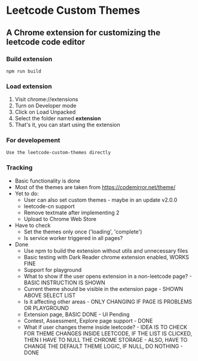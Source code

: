 # Leetcode Custom Themes
## A Chrome extension for customizing the leetcode code editor
### Build extension
`npm run build`

### Load extension
1. Visit chrome://extensions
2. Turn on Developer mode
3. Click on Load Unpacked 
4. Select the folder named <b>extension</b> 
5. That's it, you can start using the extension 

### For developement
`Use the leetcode-custom-themes directly`
### Tracking

* Basic functionality is done
* Most of the themes are taken from https://codemirror.net/theme/
* Yet to do:   
    * User can also set custom themes - maybe in an update v2.0.0
    * leetcode-cn support
    * Remove textmate after implementing 2
    * Upload to Chrome Web Store
* Have to check
    * Set the themes only once ('loading', 'complete')
    * Is service worker triggered in all pages?
* Done
    * Use npm to build the extension without utils and unnecessary files
    * Basic testing with Dark Reader chrome extension enabled, WORKS FINE
    * Support for playground 
    * What to show if the user opens extension in a non-leetcode page? - BASIC INSTRUCTION IS SHOWN
    * Current theme should be visible in the extension page - SHOWN ABOVE SELECT LIST
    * Is it affecting other areas - ONLY CHANGING IF PAGE IS PROBLEMS OR PLAYGROUND
    * Extension page, BASIC DONE - UI Pending
    * Contest, Assessment, Explore page support - DONE
    * What if user changes theme inside leetcode? - IDEA IS TO CHECK FOR THEME CHANGES INSIDE LEETCODE, IF THE LIST IS CLICKED, THEN I HAVE TO NULL THE CHROME STORAGE - ALSO, HAVE TO CHANGE THE DEFAULT THEME LOGIC, IF NULL, DO NOTHING - DONE
